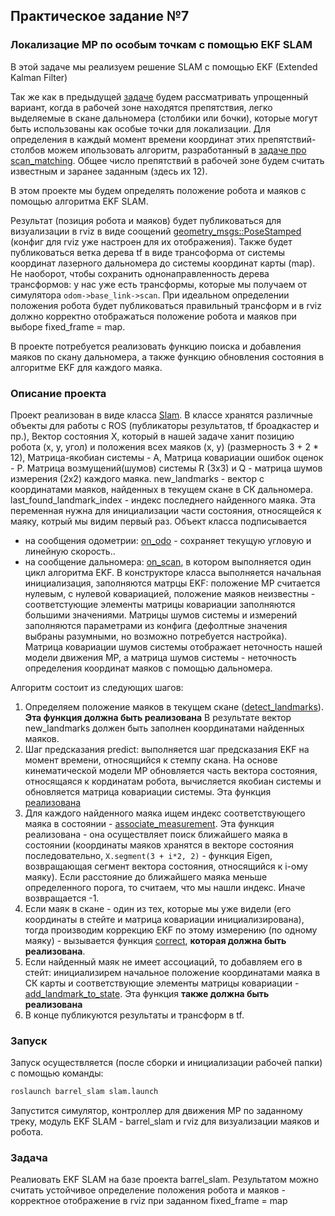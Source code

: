 ## Практическое задание №7
### Локализацие МР по особым точкам с помощью EKF SLAM

В этой задаче мы реализуем решение SLAM с помощью EKF (Extended Kalman Filter)

Так же как в предыдущей [задаче](https://github.com/AndreyMinin/MobileRobots/tree/master/mr_ws/src/feature_matcher) будем рассматривать упрощенный вариант, когда в рабочей зоне находятся препятствия, легко выделяемые в скане дальномера (столбики или бочки), которые могут быть использованы как особые точки для локализации. Для определения в каждый момент времени координат этих препятствий-столбов можем ипользовать алгоритм, разработанный в [задаче про scan_matching](https://github.com/AndreyMinin/MobileRobots/tree/master/mr_ws/src/feature_matcher).
Общее число препятствий в рабочей зоне будем считать известным и заранее заданным (здесь их 12).

В этом проекте мы будем определять положение робота и маяков с помощью алгоритма EKF SLAM.

Результат (позиция робота и маяков) будет публиковаться для визуализации в rviz в виде соощений [geometry_msgs::PoseStamped](http://docs.ros.org/en/melodic/api/geometry_msgs/html/msg/PoseStamped.html) (конфиг для rviz уже настроен для их отображения). Также будет публиковаться ветка дерева tf в виде трансоформа от системы координат лазерного дальномера до системы координат карты (map). Не наоборот, чтобы сохранить однонаправленность дерева трансформов: у нас уже есть трансформы, которые мы получаем от симулятора `odom->base_link->scan`. При идеальном определении положения робота будет публиковаться правильный трансформ и в rviz должно корректно отображаться положение робота и маяков при выборе fixed_frame = map.

В проекте потребуется реализовать функцию поиска и добавления маяков по скану дальномера, а также функцию обновления состояния в алгоритме EKF для каждого маяка.

### Описание проекта
Проект реализован в виде класса [Slam](https://github.com/AndreyMinin/MobileRobots/blob/master/mr_ws/src/barrel_slam/src/slam.h). В классе хранятся различные объекты для работы с ROS (публикаторы результатов, tf броадкастер и пр.), Вектор состояния X, который в нашей задаче ханит позицию робота (x, y, угол) и положения всех маяков (x, y) (размерность 3 + 2 * 12), Матрица-якобиан системы - A, Матрица ковариации ошибок оценок - P. Матрица возмущений(шумов) системы R (3x3) и Q - матрица шумов измерения (2x2) каждого маяка.
new_landmarks - вектор с координатами маяков, найденных в текущем скане в СК дальномера.
last_found_landmark_index - индекс последнего найденного маяка. Эта переменная нужна для инициализации части состояния, относящейся к маяку, котрый мы видим первый раз.
Объект класса подписывается 
- на сообщения одометрии: [on_odo](https://github.com/AndreyMinin/MobileRobots/blob/master/mr_ws/src/barrel_slam/src/slam.cpp#L6) - сохраняет текущую угловую и линейную скорость..
- на сообщение дальномера: [on_scan](https://github.com/AndreyMinin/MobileRobots/blob/master/mr_ws/src/barrel_slam/src/slam.cpp#L67), в котором выполняется один цикл алгоритма EKF.
В конструкторе класса выполняется начальная инициализация, заполняются матрцы EKF: положение МР считается нулевым, с нулевой ковариацией, положение маяков неизвестны - соответстующие элементы матрицы ковариации заполняются большими значениями. Матрицы шумов системы и измерений заполняются параметрами из конфига (дефолтные значения выбраны разумными, но возможно потребуется настройка). Матрица ковариации шумов системы отображает неточность нашей модели движения МР, а матрица шумов системы - неточность определения координат маяков с помощью дальномера.

Алгоритм состоит из следующих шагов:
1. Определяем положение маяков в текущем скане ([detect_landmarks](https://github.com/AndreyMinin/MobileRobots/blob/master/mr_ws/src/barrel_slam/src/slam.cpp#L69)). **Эта функция должна быть реализована** В результате вектор new_landmarks должен быть заполнен координатами найденных маяков.
2. Шаг предсказания predict: выполняется шаг предсказания EKF на момент времени, относящийся к стемпу скана. На основе кинематической модели МР обновляется часть вектора состояния, относящаяся к кординатам робота, вычисляется якобиан системы и обновляется матрица ковариации системы. Эта функция [реализована](https://github.com/AndreyMinin/MobileRobots/blob/master/mr_ws/src/barrel_slam/src/slam.cpp#L164)
3. Для каждого найденного маяка ищем индекс соответствующего маяка в состоянии - [associate_measurement](https://github.com/AndreyMinin/MobileRobots/blob/master/mr_ws/src/barrel_slam/src/slam.cpp#L33). Эта функция реализована - она осуществляет поиск ближайшего маяка в состоянии (координаты маяков хранятся в векторе состояния последовательно, `X.segment(3 + i*2, 2)` - функция Eigen, возвращающая сегмент вектора состояния, относящийся к i-ому маяку). Если расстояние до ближайшего маяка меньше определенного порога, то считаем, что мы нашли индекс. Иначе возвращается -1.
4. Если маяк в скане - один из тех, которые мы уже видели (его координаты в стейте и матрица ковариации инициализирована), тогда производим коррекцию EKF по этому измерению (по одному маяку) - вызывается функция [correct](https://github.com/AndreyMinin/MobileRobots/blob/master/mr_ws/src/barrel_slam/src/slam.cpp#L64), **которая должна быть реализована**.
5. Если найденный маяк не имеет ассоциаций, то добавляем его в стейт: инициализирем начальное положение координатами маяка в СК карты и соответствующие элементы матрицы ковариации - [add_landmark_to_state](https://github.com/AndreyMinin/MobileRobots/blob/master/mr_ws/src/barrel_slam/src/slam.cpp#L52). Эта функция **также должна быть реализована**
6. В конце публикуются результаты и трансформ в tf.

### Запуск
Запуск осуществляется (после сборки и инициализации рабочей папки) с помощью команды:
```bash
roslaunch barrel_slam slam.launch
```
Запустится симулятор, контроллер для движения МР по заданному треку, модуль EKF SLAM - barrel_slam и rviz для визуализации маяков и робота.

### Задача
Реалиовать EKF SLAM на базе проекта barrel_slam. Результатом можно считать устойчивое определение положения робота и маяков - корректное отображение в rviz при заданном fixed_frame = map